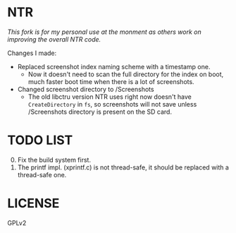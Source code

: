 # NTR

*This fork is for my personal use at the monment as others work on improving the overall NTR code.*

Changes I made:
- Replaced screenshot index naming scheme with a timestamp one.
	- Now it doesn't need to scan the full directory for the index on boot, much faster boot time when there is a lot of screenshots.
- Changed screenshot directory to /Screenshots
	- The old libctru version NTR uses right now doesn't have `CreateDirectory` in `fs`, so screenshots will not save unless /Screenshots directory is present on the SD card.

# TODO LIST

0. Fix the build system first.
1. The printf impl. (xprintf.c) is not thread-safe, it should be replaced with a thread-safe one.

# LICENSE 

GPLv2
